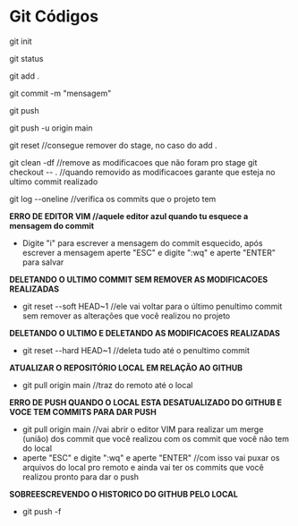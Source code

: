 # Git Códigos

git init

git status

git add .

git commit -m "mensagem"

git push

git push -u origin main

git reset       //consegue remover do stage, no caso do add .

git clean -df  //remove as modificacoes que não foram pro stage
git checkout -- .  //quando removido as modificacoes garante que esteja no ultimo commit realizado

git log --oneline //verifica os commits que o projeto tem

**ERRO DE EDITOR VIM //aquele editor azul quando tu esquece a mensagem do commit**
- Digite "i" para escrever a mensagem do commit esquecido, após escrever a mensagem aperte "ESC" e digite ":wq" e aperte "ENTER" para salvar

**DELETANDO O ULTIMO COMMIT SEM REMOVER AS MODIFICACOES REALIZADAS**
- git reset --soft HEAD~1 //ele vai voltar para o último penultimo commit sem remover as alterações que você realizou no projeto

**DELETANDO O ULTIMO E DELETANDO AS MODIFICACOES REALIZADAS**
- git reset --hard HEAD~1 //deleta tudo até o penultimo commit

**ATUALIZAR O REPOSITÓRIO LOCAL EM RELAÇÃO AO GITHUB**
- git pull origin main //traz do remoto até o local

**ERRO DE PUSH QUANDO O LOCAL ESTA DESATUALIZADO DO GITHUB E VOCE TEM COMMITS PARA DAR PUSH**
- git pull origin main //vai abrir o editor VIM para realizar um merge (união) dos commit que você realizou com os commit que você não tem do local
- aperte "ESC" e digite ":wq" e aperte "ENTER" //com isso vai puxar os arquivos do local pro remoto e ainda vai ter os commits que você realizou pronto para dar o push

**SOBREESCREVENDO O HISTORICO DO GITHUB PELO LOCAL**
- git push -f


